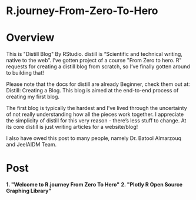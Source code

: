 # R.journey-From-Zero-To-Hero

# Overview

This is  "Distill Blog" By RStudio.
distill is “Scientific and technical writing, native to the web”. I’ve gotten project of a course "From Zero to hero. R" requests for creating a distill blog from scratch, so I’ve finally gotten around to building that!

Please note that the docs for distill are already Beginner, check them out at: Distill: Creating a Blog. This blog is aimed at the end-to-end process of creating my first blog.

The first blog is typically the hardest and I’ve lived through the uncertainty of not really understanding how all the pieces work together. I appreciate the simplicity of distill for this very reason - there’s less stuff to change. At its core distill is just writing articles for a website/blog!

I also have owed this post to many people, namely Dr. Batool Almarzouq and JeelAIDM Team.

# Post
**1. "Welcome to R.journey From Zero To Hero"**
**2. "Plotly R Open Source Graphing Library"**
